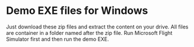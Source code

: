 # Demo EXE files for Windows

Just download these zip files and extract the content on your drive. All files are container in a folder named after the zip file.
Run Microsoft Flight Simulator first and then run the demo EXE.
